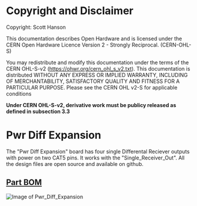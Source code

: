 # Copyright and Disclaimer
Copyright: Scott Hanson

This documentation describes Open Hardware and is licensed under the CERN Open Hardware Licence Version 2 - Strongly Reciprocal. (CERN-OHL-S)

You may redistribute and modify this documentation under the terms of the CERN OHL-S-v2 (https://ohwr.org/cern_ohl_s_v2.txt). This documentation is distributed WITHOUT ANY EXPRESS OR IMPLIED WARRANTY, INCLUDING OF MERCHANTABILITY, SATISFACTORY QUALITY AND FITNESS FOR A PARTICULAR PURPOSE. Please see the CERN OHL v2-S for applicable conditions

**Under CERN OHL-S-v2, derivative work must be publicy released as defined in subsection 3.3**

# Pwr Diff Expansion

The "Pwr Diff Expansion" board has four single Differental Reciever outputs with power on two CAT5 pins. It works with the "Single_Receiver_Out". All the design files are open source and available on github.

## [Part BOM](https://github.com/computergeek1507/PB_16/raw/master/Pwr_Diff_Expansion/Pwr_Diff_Expansion_BOM.ods)

![Image of Pwr_Diff_Expansion](https://github.com/computergeek1507/PB_16/raw/master/Pwr_Diff_Expansion/Pwr_Diff_Expansion.png)

